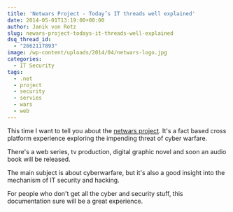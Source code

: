 ```yaml
---
title: 'Netwars Project - Today’s IT threads well explained'
date: 2014-05-01T13:19:00+00:00
author: Janik von Rotz
slug: newars-project-todays-it-threads-well-explained
dsq_thread_id:
  - "2662117893"
image: /wp-content/uploads/2014/04/netwars-logo.jpg
categories:
  - IT Security
tags:
  - .net
  - project
  - security
  - servies
  - wars
  - web
---
```

This time I want to tell you about the [netwars project](http://www.netwars-project.com/). It's a fact based cross platform experience exploring the impending threat of cyber warfare.

There's a web series, tv production, digital graphic novel and soon an audio book will be released.
<!--more-->
The main subject is about cyberwarfare, but it's also a good insight into the mechanism of IT security and hacking.

For people who don't get all the cyber and security stuff, this documentation sure will be a great experience.